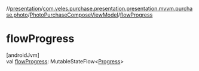 //[presentation](../../../index.md)/[com.veles.purchase.presentation.presentation.mvvm.purchase.photo](../index.md)/[PhotoPurchaseComposeViewModel](index.md)/[flowProgress](flow-progress.md)

# flowProgress

[androidJvm]\
val [flowProgress](flow-progress.md): MutableStateFlow&lt;[Progress](../../com.veles.purchase.presentation.model.progress/-progress/index.md)&gt;
